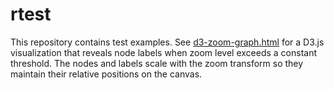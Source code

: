 # rtest

This repository contains test examples. See [d3-zoom-graph.html](d3-zoom-graph.html) for a D3.js visualization that reveals node labels when zoom level exceeds a constant threshold. The nodes and labels scale with the zoom transform so they maintain their relative positions on the canvas.
